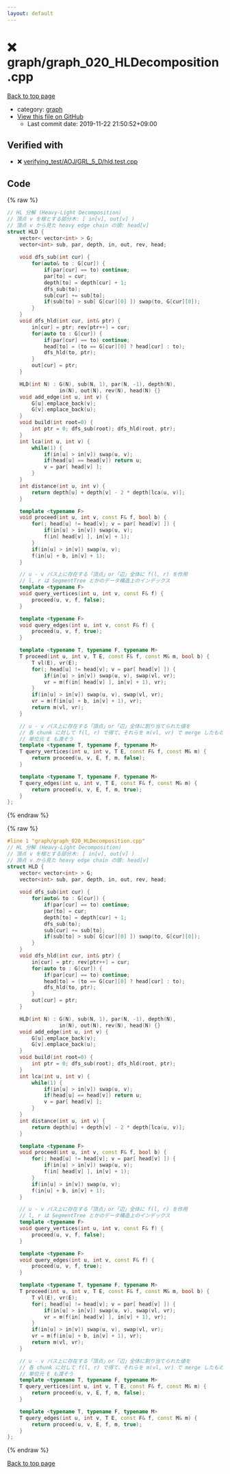 ```yaml
---
layout: default
---
```


<!-- mathjax config similar to math.stackexchange -->
<script type="text/javascript" async
  src="https://cdnjs.cloudflare.com/ajax/libs/mathjax/2.7.5/MathJax.js?config=TeX-MML-AM_CHTML">
</script>
<script type="text/x-mathjax-config">
  MathJax.Hub.Config({
    TeX: { equationNumbers: { autoNumber: "AMS" }},
    tex2jax: {
      inlineMath: [ ['$','$'] ],
      processEscapes: true
    },
    "HTML-CSS": { matchFontHeight: false },
    displayAlign: "left",
    displayIndent: "2em"
  });
</script>

<script type="text/javascript" src="https://cdnjs.cloudflare.com/ajax/libs/jquery/3.4.1/jquery.min.js"></script>
<script src="https://cdn.jsdelivr.net/npm/jquery-balloon-js@1.1.2/jquery.balloon.min.js" integrity="sha256-ZEYs9VrgAeNuPvs15E39OsyOJaIkXEEt10fzxJ20+2I=" crossorigin="anonymous"></script>
<script type="text/javascript" src="../../assets/js/copy-button.js"></script>
<link rel="stylesheet" href="../../assets/css/copy-button.css" />


# :x: graph/graph_020_HLDecomposition.cpp

<a href="../../index.html">Back to top page</a>

* category: <a href="../../index.html#f8b0b924ebd7046dbfa85a856e4682c8">graph</a>
* <a href="{{ site.github.repository_url }}/blob/master/graph/graph_020_HLDecomposition.cpp">View this file on GitHub</a>
    - Last commit date: 2019-11-22 21:50:52+09:00




## Verified with

* :x: <a href="../../verify/verifying_test/AOJ/GRL_5_D/hld.test.cpp.html">verifying_test/AOJ/GRL_5_D/hld.test.cpp</a>


## Code

<a id="unbundled"></a>
{% raw %}
```cpp
// HL 分解 (Heavy-Light Decomposition)
// 頂点 v を根とする部分木: [ in[v], out[v] )
// 頂点 v から見た heavy edge chain の頭: head[v]
struct HLD {
    vector< vector<int> > G;
    vector<int> sub, par, depth, in, out, rev, head;
    
    void dfs_sub(int cur) {
        for(auto& to : G[cur]) {
            if(par[cur] == to) continue;
            par[to] = cur;
            depth[to] = depth[cur] + 1;
            dfs_sub(to);
            sub[cur] += sub[to];
            if(sub[to] > sub[ G[cur][0] ]) swap(to, G[cur][0]);
        }
    }
    void dfs_hld(int cur, int& ptr) {
        in[cur] = ptr; rev[ptr++] = cur;
        for(auto to : G[cur]) {
            if(par[cur] == to) continue;
            head[to] = (to == G[cur][0] ? head[cur] : to);
            dfs_hld(to, ptr);
        }
        out[cur] = ptr;
    }

    HLD(int N) : G(N), sub(N, 1), par(N, -1), depth(N),
                 in(N), out(N), rev(N), head(N) {}
    void add_edge(int u, int v) {
        G[u].emplace_back(v);
        G[v].emplace_back(u);
    }
    void build(int root=0) {
        int ptr = 0; dfs_sub(root); dfs_hld(root, ptr);
    }
    int lca(int u, int v) {
        while(1) {
            if(in[u] > in[v]) swap(u, v);
            if(head[u] == head[v]) return u;
            v = par[ head[v] ];
        }
    }
    int distance(int u, int v) {
        return depth[u] + depth[v] - 2 * depth[lca(u, v)];
    }

    template <typename F>
    void proceed(int u, int v, const F& f, bool b) {
        for(; head[u] != head[v]; v = par[ head[v] ]) {
            if(in[u] > in[v]) swap(u, v);
            f(in[ head[v] ], in[v] + 1);
        }
        if(in[u] > in[v]) swap(u, v);
        f(in[u] + b, in[v] + 1);
    }

    // u - v パス上に存在する「頂点」or「辺」全体に f(l, r) を作用
    // l, r は SegmentTree とかのデータ構造上のインデックス
    template <typename F>
    void query_vertices(int u, int v, const F& f) {
        proceed(u, v, f, false);
    }

    template <typename F>
    void query_edges(int u, int v, const F& f) {
        proceed(u, v, f, true);
    }

    template <typename T, typename F, typename M>
    T proceed(int u, int v, T E, const F& f, const M& m, bool b) {
        T vl(E), vr(E);
        for(; head[u] != head[v]; v = par[ head[v] ]) {
            if(in[u] > in[v]) swap(u, v), swap(vl, vr);
            vr = m(f(in[ head[v] ], in[v] + 1), vr);
        }
        if(in[u] > in[v]) swap(u, v), swap(vl, vr);
        vr = m(f(in[u] + b, in[v] + 1), vr);
        return m(vl, vr);
    }

    // u - v パス上に存在する「頂点」or「辺」全体に割り当てられた値を
    // 各 chunk に対して f(l, r) で得て、それらを m(vl, vr) で merge したものを得る
    // 単位元 E も渡そう
    template <typename T, typename F, typename M>
    T query_vertices(int u, int v, T E, const F& f, const M& m) {
        return proceed(u, v, E, f, m, false);
    }

    template <typename T, typename F, typename M>
    T query_edges(int u, int v, T E, const F& f, const M& m) {
        return proceed(u, v, E, f, m, true);
    }
};

```
{% endraw %}

<a id="bundled"></a>
{% raw %}
```cpp
#line 1 "graph/graph_020_HLDecomposition.cpp"
// HL 分解 (Heavy-Light Decomposition)
// 頂点 v を根とする部分木: [ in[v], out[v] )
// 頂点 v から見た heavy edge chain の頭: head[v]
struct HLD {
    vector< vector<int> > G;
    vector<int> sub, par, depth, in, out, rev, head;
    
    void dfs_sub(int cur) {
        for(auto& to : G[cur]) {
            if(par[cur] == to) continue;
            par[to] = cur;
            depth[to] = depth[cur] + 1;
            dfs_sub(to);
            sub[cur] += sub[to];
            if(sub[to] > sub[ G[cur][0] ]) swap(to, G[cur][0]);
        }
    }
    void dfs_hld(int cur, int& ptr) {
        in[cur] = ptr; rev[ptr++] = cur;
        for(auto to : G[cur]) {
            if(par[cur] == to) continue;
            head[to] = (to == G[cur][0] ? head[cur] : to);
            dfs_hld(to, ptr);
        }
        out[cur] = ptr;
    }

    HLD(int N) : G(N), sub(N, 1), par(N, -1), depth(N),
                 in(N), out(N), rev(N), head(N) {}
    void add_edge(int u, int v) {
        G[u].emplace_back(v);
        G[v].emplace_back(u);
    }
    void build(int root=0) {
        int ptr = 0; dfs_sub(root); dfs_hld(root, ptr);
    }
    int lca(int u, int v) {
        while(1) {
            if(in[u] > in[v]) swap(u, v);
            if(head[u] == head[v]) return u;
            v = par[ head[v] ];
        }
    }
    int distance(int u, int v) {
        return depth[u] + depth[v] - 2 * depth[lca(u, v)];
    }

    template <typename F>
    void proceed(int u, int v, const F& f, bool b) {
        for(; head[u] != head[v]; v = par[ head[v] ]) {
            if(in[u] > in[v]) swap(u, v);
            f(in[ head[v] ], in[v] + 1);
        }
        if(in[u] > in[v]) swap(u, v);
        f(in[u] + b, in[v] + 1);
    }

    // u - v パス上に存在する「頂点」or「辺」全体に f(l, r) を作用
    // l, r は SegmentTree とかのデータ構造上のインデックス
    template <typename F>
    void query_vertices(int u, int v, const F& f) {
        proceed(u, v, f, false);
    }

    template <typename F>
    void query_edges(int u, int v, const F& f) {
        proceed(u, v, f, true);
    }

    template <typename T, typename F, typename M>
    T proceed(int u, int v, T E, const F& f, const M& m, bool b) {
        T vl(E), vr(E);
        for(; head[u] != head[v]; v = par[ head[v] ]) {
            if(in[u] > in[v]) swap(u, v), swap(vl, vr);
            vr = m(f(in[ head[v] ], in[v] + 1), vr);
        }
        if(in[u] > in[v]) swap(u, v), swap(vl, vr);
        vr = m(f(in[u] + b, in[v] + 1), vr);
        return m(vl, vr);
    }

    // u - v パス上に存在する「頂点」or「辺」全体に割り当てられた値を
    // 各 chunk に対して f(l, r) で得て、それらを m(vl, vr) で merge したものを得る
    // 単位元 E も渡そう
    template <typename T, typename F, typename M>
    T query_vertices(int u, int v, T E, const F& f, const M& m) {
        return proceed(u, v, E, f, m, false);
    }

    template <typename T, typename F, typename M>
    T query_edges(int u, int v, T E, const F& f, const M& m) {
        return proceed(u, v, E, f, m, true);
    }
};

```
{% endraw %}

<a href="../../index.html">Back to top page</a>

